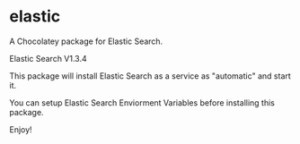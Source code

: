 elastic
=======

A Chocolatey package for Elastic Search.

Elastic Search V1.3.4

This package will install Elastic Search as a service as "automatic" and start it. 

You can setup Elastic Search Enviorment Variables before installing this package. 

Enjoy!



